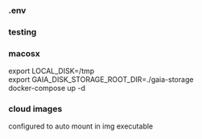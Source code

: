 ### .env 

### testing 

### macosx 
export LOCAL_DISK=/tmp <br>
export GAIA_DISK_STORAGE_ROOT_DIR=./gaia-storage <br>
docker-compose up -d

### cloud images
configured to auto mount in img executable 

